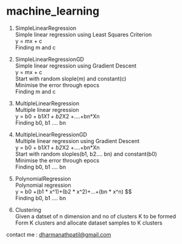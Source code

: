 # machine_learning

1. SimpleLinearRegression  <br/>
	Simple linear regression using  Least Squares Criterion <br/>
	y = mx + c <br/>
	Finding m and c <br/>

2.  SimpleLinearRegressionGD  <br/>
	Simple linear regression using  Gradient Descent <br/>
	y = mx + c <br/>
	Start with random slople(m) and constant(c) <br/>
	Minimise the error through epocs <br/>
	Finding m and c <br/>

3.   MultipleLinearRegression  <br/>
	Multiple linear regression <br/>
	y = b0 + b1*X1 + b2*X2 +....+bn*Xn <br/>
	Finding b0, b1 .... bn <br/>

4.  MultipleLinearRegressionGD  <br/>
	Multiple linear regression using  Gradient Descent <br/>
	y = b0 + b1*X1 + b2*X2 +....+bn*Xn <br/>
	Start with random sloples(b1, b2.... bn) and constant(b0) <br/>
	Minimise the error through epocs <br/>
	Finding b0, b1 .... bn <br/>

5.  PolynomialRegression  <br/>
	Polynomial regression <br/>
	y = b0 +(b1 * x^1)+(b2 * x^2)+...+(bn * x^n) $$<br/>
	Finding b0, b1 .... bn <br/>

6. Clustering <br/>
	Given a datset of n dimension and no of clusters K to be formed<br/>
	Form K clusters and allocate dataset samples to K clusters<br/>


contact me : dharmanathpatil@gmail.com

